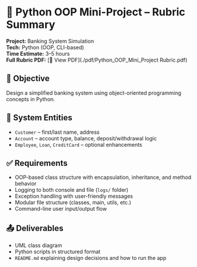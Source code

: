 # 🧾 Python OOP Mini-Project – Rubric Summary

**Project:** Banking System Simulation  
**Tech:** Python (OOP, CLI-based)  
**Time Estimate:** 3–5 hours  
**Full Rubric PDF:** [📄 View PDF](./pdf/Python_OOP_Mini_Project Rubric.pdf)

## 🎯 Objective
Design a simplified banking system using object-oriented programming concepts in Python.

## 🧩 System Entities
- `Customer` – first/last name, address  
- `Account` – account type, balance, deposit/withdrawal logic  
- `Employee`, `Loan`, `CreditCard` – optional enhancements  

## ✅ Requirements
- OOP-based class structure with encapsulation, inheritance, and method behavior
- Logging to both console and file (`logs/` folder)
- Exception handling with user-friendly messages
- Modular file structure (classes, main, utils, etc.)
- Command-line user input/output flow

## 📤 Deliverables
- UML class diagram  
- Python scripts in structured format  
- `README.md` explaining design decisions and how to run the app
